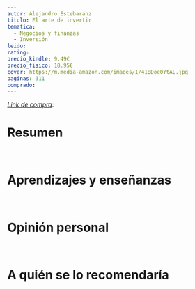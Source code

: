 ```yaml
---
autor: Alejandro Estebaranz
titulo: El arte de invertir
tematica:
  - Negocios y finanzas
  - Inversión
leido: 
rating: 
precio_kindle: 9.49€
precio_fisico: 18.95€
cover: https://m.media-amazon.com/images/I/41BDoe0YtAL.jpg
paginas: 311
comprado:
---
```


*[Link de compra](https://www.amazon.es/El-arte-invertir-gestionar-millones-ebook/dp/B0C2Z9W71B/ref=d_reads_cwrtbar_sccl_1_2/261-1278276-2561438?pd_rd_w=dbAff&content-id=amzn1.sym.264c7189-42e6-4bf8-bc37-f434f77f9630&pf_rd_p=264c7189-42e6-4bf8-bc37-f434f77f9630&pf_rd_r=DAS7ERDDSXAF49S43DV3&pd_rd_wg=3mZJt&pd_rd_r=fa84fd3a-68c9-4dd4-ac14-5929c74e1b10&pd_rd_i=B0C2Z9W71B&psc=1)*: 

# Resumen


<br>

# Aprendizajes y enseñanzas


<br>


# Opinión personal


<br>

# A quién se lo recomendaría

